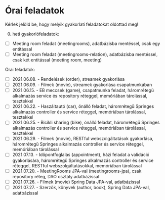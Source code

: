 # Órai feladatok

Kérlek jelöld be, hogy melyik gyakorlati feladatokat oldottad meg!

0. heti gyakorlófeladatok:

* [ ] Meeting room feladat (meetingrooms), adatbázisba mentéssel, csak egy entitással
* [ ] Meeting room feladat (meetingrooms-relation), adatbázisba mentéssel, csak két entitással (meeting room, meeting)

Órai feladatok:

* [ ] 2021.06.08. - Rendelések (order), streamek gyakorlása
* [ ] 2021.06.09. - Filmek (movie), streamek gyakorlása csapatmunkában
* [ ] 2021.06.15. - EB meccsek (game), csapatmunka feladat, háromrétegű alkalmazás service és repository réteggel, memóriában tárolással, tesztekkel
* [ ] 2021.06.22. - Haszáltautó (car), önálló feladat, háromrétegű Springes alkalmazás controller és service réteggel, memóriában tárolással, tesztekkel
* [ ] 2021.06.25. - Bicikli sharing (bike), önálló feladat, háromrétegű Springes alkalmazás controller és service réteggel, memóriában tárolással, tesztekkel
* [ ] 2021.06.29. - Filmek (movie), RESTful webszolgáltatások gyakorlása, háromrétegű Springes alkalmazás controller és service réteggel, memóriában tárolással
* [ ] 2021.07.13. - Időpontfoglalás (appointment), házi feladat a validáció gyakorlására, háromrétegű Springes alkalmazás controller és service réteggel, RESTful webszolgáltatásokkal, memóriában tárolással 
* [ ] 2021.07.20. - MeetingRooms JPA-val (meetingrooms-jpa), csak repository réteg, DAO osztály adatbázissal
* [ ] 2021.07.26. - Filmek (movie) Spring Data JPA-val, adatbázissal
* [ ] 2021.07.27. - Szerzők, könyvek (author, book), Spring Data JPA-val, adatbázissal